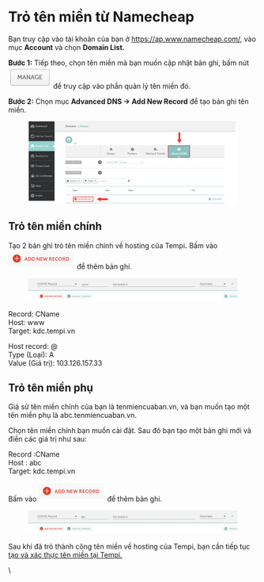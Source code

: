 # Trỏ tên miền từ Namecheap

Bạn truy cập vào tài khoản của bạn ở https://ap.www.namecheap.com/, vào mục **Account** và chọn **Domain List.**

**Bước 1:** Tiếp theo, chọn tên miền mà bạn muốn cập nhật bản ghi, bấm nút <img src="../../.gitbook/assets/image (2) (1) (1) (1) (1).png" alt="" data-size="original">để truy cập vào phần quản lý tên miền đó.

**Bước 2:** Chọn mục **Advanced DNS -> Add New Record** để tạo bản ghi tên miền.

<figure><img src="../../.gitbook/assets/image1.png" alt=""><figcaption></figcaption></figure>

## Trỏ tên miền chính

Tạo 2 bản ghi trỏ tên miền chính về hosting của Temp&#x69;**.** Bấm vào ![](<../../.gitbook/assets/image (136).png>) để thêm bản ghi.

<figure><img src="../../.gitbook/assets/image (5) copy.png" alt=""><figcaption></figcaption></figure>

Record: CName\
Host: www\
Target: kdc.tempi.vn

Host record: @\
Type (Loại): A\
Value (Giá trị): 103.126.157.33

## Trỏ tên miền phụ

Giả sử tên miền chính của bạn là tenmiencuaban.vn, và bạn muốn tạo một tên miền phụ là abc.tenmiencuaban.vn.&#x20;

Chọn tên miền chính bạn muốn cài đặt. Sau đó bạn tạo một bản ghi mới và điền các giá trị như sau:

Record :CName\
Host : abc\
Target: kdc.tempi.vn

Bấm vào ![](<../../.gitbook/assets/image (136).png>) để thêm bản ghi.

<figure><img src="../../.gitbook/assets/image (4) copy (1).png" alt=""><figcaption></figcaption></figure>

Sau khi đã trỏ thành công tên miền về hosting của Tempi, bạn cần tiếp tục [tạo và xác thực tên miền tại Tempi.](tao-va-xac-thuc-ten-mien-lai-tempi.md)

\
